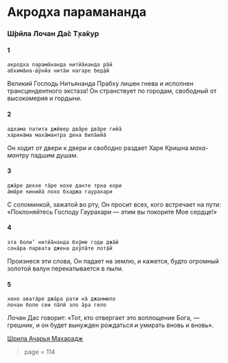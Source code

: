 # Акродха парамананда

### Ш́рӣла Лочан Да̄с Т̣ха̄кур

#### 1

    акродха парама̄нанда нитйа̄нанда ра̄й
    абхима̄на-ш́ӯнйа нита̄и нагаре бед̣а̄й

Великий Господь Нитьянанда Прабху лишен гнева и исполнен трансцендентного экстаза! Он странствует по городам, свободный от высокомерия и гордыни.

#### 2

    адхама патита джӣвер два̄ре два̄ре гийа̄
    харина̄ма маха̄мантра дена била̄ийа̄

Он ходит от двери к двери и свободно раздает Харе Кришна *маха-мантру* падшим душам.

#### 3

    джа̄ре декхе та̄ре кохе данте тр̣н̣а кори
    а̄ма̄ре кинийа̄ лохо бхаджа гаурахари

С соломинкой, зажатой во рту, Он просит всех, кого встречает на пути: «Поклоняйтесь Господу Гаурахари — этим вы покорите Мое сердце!»

#### 4

    эта боли’ нитйа̄нанда бхӯме год̣и джа̄й
    сона̄ра парвата джена дхӯла̄те лот̣а̄й

Произнеся эти слова, Он падает на землю, и кажется, будто огромный золотой валун перекатывается в пыли.

#### 5

    хено авата̄ре джа̄ра рати на̄ джанмило
    лочан боле сеи па̄пӣ эло а̄ра гело

Лочан Дас говорит: «Тот, кто отвергает это воплощение Бога, — грешник, и он будет вынужден рождаться и умирать вновь и вновь».


[Шрила Ачарья Махарадж](https://soundcloud.com/bharatimaharaj/acharya-maharaj-akrodha)


> page = 114